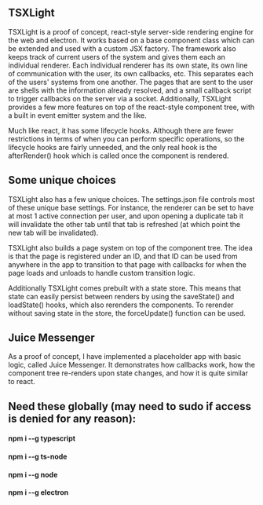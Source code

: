 ## TSXLight

TSXLight is a proof of concept, react-style server-side rendering engine for the web and electron. It works based on a base component class which can be extended and used with a custom JSX factory. The framework also keeps track of current users of the system and gives them each an individual renderer. Each individual renderer has its own state, its own line of communication with the user, its own callbacks, etc. This separates each of the users' systems from one another. The pages that are sent to the user are shells with the information already resolved, and a small callback script to trigger callbacks on the server via a socket. Additionally, TSXLight provides a few more features on top of the react-style component tree, with a built in event emitter system and the like.

Much like react, it has some lifecycle hooks. Although there are fewer restrictions in terms of when you can perform specific operations, so the lifecycle hooks are fairly unneeded, and the only real hook is the afterRender() hook which is called once the component is rendered.

## Some unique choices

TSXLight also has a few unique choices. The settings.json file controls most of these unique base settings. For instance, the renderer can be set to have at most 1 active connection per user, and upon opening a duplicate tab it will invalidate the other tab until that tab is refreshed (at which point the new tab will be invalidated). 

TSXLight also builds a page system on top of the component tree. The idea is that the page is registered under an ID, and that ID can be used from anywhere in the app to transition to that page with callbacks for when the page loads and unloads to handle custom transition logic.

Additionally TSXLight comes prebuilt with a state store. This means that state can easily persist between renders by using the saveState() and loadState() hooks, which also rerenders the components. To rerender without saving state in the store, the forceUpdate() function can be used.


## Juice Messenger
As a proof of concept, I have implemented a placeholder app with basic logic, called Juice Messenger. It demonstrates how callbacks work, how the component tree re-renders upon state changes, and how it is quite similar to react.


## Need these globally (may need to sudo if access is denied for any reason):

#### npm i --g typescript
#### npm i --g ts-node
#### npm i --g node
#### npm i --g electron
